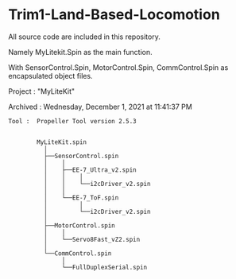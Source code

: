 # Trim1-Land-Based-Locomotion

All source code are included in this repository.

Namely MyLitekit.Spin as the main function.

With SensorControl.Spin, 
MotorControl.Spin,
CommControl.Spin as encapsulated object files.

 Project :  "MyLiteKit"

Archived :  Wednesday, December 1, 2021 at 11:41:37 PM

    Tool :  Propeller Tool version 2.5.3


            MyLiteKit.spin
              │
              ├──SensorControl.spin
              │    │
              │    ├──EE-7_Ultra_v2.spin
              │    │    │
              │    │    └──i2cDriver_v2.spin
              │    │
              │    └──EE-7_ToF.spin
              │         │
              │         └──i2cDriver_v2.spin
              │
              ├──MotorControl.spin
              │    │
              │    └──Servo8Fast_vZ2.spin
              │
              └──CommControl.spin
                   │
                   └──FullDuplexSerial.spin
                  
                  
